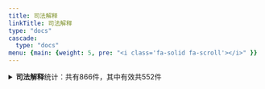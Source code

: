 ```yaml
---
title: 司法解释
linkTitle: 司法解释
type: "docs"
cascade:
  type: "docs"
menu: {main: {weight: 5, pre: "<i class='fa-solid fa-scroll'></i>" }}
---
```


<details class="doc-details">
<summary><strong>司法解释</strong>统计：共有866件，其中有效共552件</summary>
{{% pageinfo %}}

**司法解释**说明：

最高人民法院、最高人民检察院依法制定的涉及具体法律应用的规范性文件，分为审判解释和检察解释。

司法解释主要分为抽象类解释文件和对下级司法机关就适用法律问题所做的具体解释。

司法解释的形式分为“解释”、“规定”、“规则”、“批复”和“决定”五种。（《最高人民法院关于司法解释工作的规定（2021年）》、《最高人民检察院司法解释工作规定（2019年）》）

---

**司法解释** 相关文本共有866件，其中：

- 有效: 552
- 已修改: 134
- 已废止: 146
- 未知: 34

{{% /pageinfo %}}
</details>
